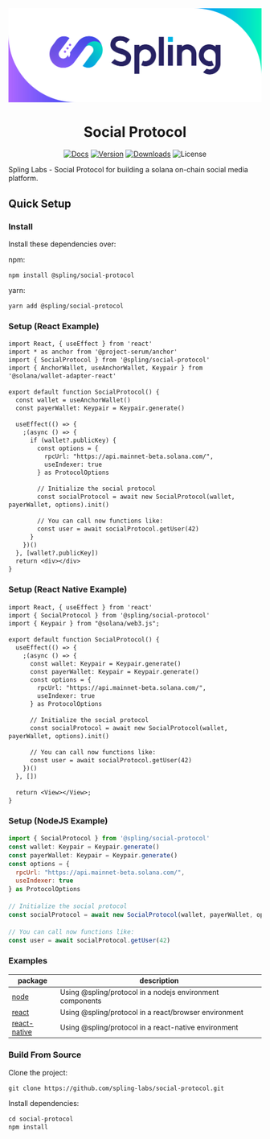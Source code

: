 <div align="center">
  <img src="https://raw.githubusercontent.com/spling-labs/social-protocol-react-native-template/main/assets/spling_header.jpg" />

  <h1>Social Protocol</h1>
   <p>
    <a href="https://spling-labs.github.io/social-protocol/"><img alt="Docs" src="https://img.shields.io/badge/docs-typedoc-blueviolet" /></a>
    <a href="https://www.npmjs.com/package/@spling/social-protocol"><img alt="Version" src="https://img.shields.io/npm/v/@spling/social-protocol"/></a>
    <a href="https://www.npmjs.com/package/@spling/social-protocol"><img alt="Downloads" src="https://img.shields.io/npm/dm/@spling/social-protocol" /></a>
    <img alt="License" src="https://img.shields.io/npm/l/@spling/social-protocol" />
 </p>
</div>

Spling Labs - Social Protocol for building a solana on-chain social media platform.

## Quick Setup

### Install

Install these dependencies over:

npm:

```shell
npm install @spling/social-protocol
```

yarn:

```shell
yarn add @spling/social-protocol
```

### Setup (React Example)

```tsx
import React, { useEffect } from 'react'
import * as anchor from '@project-serum/anchor'
import { SocialProtocol } from '@spling/social-protocol'
import { AnchorWallet, useAnchorWallet, Keypair } from '@solana/wallet-adapter-react'

export default function SocialProtocol() {
  const wallet = useAnchorWallet()
  const payerWallet: Keypair = Keypair.generate()

  useEffect(() => {
    ;(async () => {
      if (wallet?.publicKey) {
        const options = { 
          rpcUrl: "https://api.mainnet-beta.solana.com/", 
          useIndexer: true
        } as ProtocolOptions

        // Initialize the social protocol
        const socialProtocol = await new SocialProtocol(wallet, payerWallet, options).init()

        // You can call now functions like:
        const user = await socialProtocol.getUser(42) 
      }
    })()
  }, [wallet?.publicKey])
  return <div></div>
}
```

### Setup (React Native Example)

```tsx
import React, { useEffect } from 'react'
import { SocialProtocol } from '@spling/social-protocol'
import { Keypair } from "@solana/web3.js";

export default function SocialProtocol() {
  useEffect(() => {
    ;(async () => {
      const wallet: Keypair = Keypair.generate()
      const payerWallet: Keypair = Keypair.generate()
      const options = { 
        rpcUrl: "https://api.mainnet-beta.solana.com/", 
        useIndexer: true
      } as ProtocolOptions

      // Initialize the social protocol
      const socialProtocol = await new SocialProtocol(wallet, payerWallet, options).init()

      // You can call now functions like:
      const user = await socialProtocol.getUser(42) 
    })()
  }, [])
  
  return <View></View>;
}
```

### Setup (NodeJS Example)

```js
import { SocialProtocol } from '@spling/social-protocol'
const wallet: Keypair = Keypair.generate()
const payerWallet: Keypair = Keypair.generate()
const options = { 
  rpcUrl: "https://api.mainnet-beta.solana.com/", 
  useIndexer: true
} as ProtocolOptions

// Initialize the social protocol
const socialProtocol = await new SocialProtocol(wallet, payerWallet, options).init()

// You can call now functions like:
const user = await socialProtocol.getUser(42) 
```

### Examples

| package                                                                        | description                                               |
| ------------------------------------------------------------------------------ | --------------------------------------------------------- |
| [node](https://github.com/spling-labs/social-protocol/tree/main/examples/node) | Using @spling/protocol in a nodejs environment components |
| [react](https://github.com/spling-labs/social-protocol/tree/main/examples/react) | Using @spling/protocol in a react/browser environment   |
| [react-native](https://github.com/spling-labs/social-protocol/tree/main/examples/react-native) | Using @spling/protocol in a react-native environment |

### Build From Source

Clone the project:

```shell
git clone https://github.com/spling-labs/social-protocol.git
```

Install dependencies:

```shell
cd social-protocol
npm install
```
